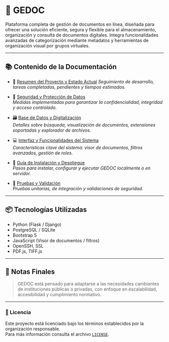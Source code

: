# 📁 GEDOC

Plataforma completa de gestión de documentos en línea, diseñada para ofrecer una solución eficiente, segura y flexible para el almacenamiento, organización y consulta de documentos digitales. Integra funcionalidades avanzadas de categorización mediante metadatos y herramientas de organización visual por grupos virtuales.

---

## 📚 Contenido de la Documentación

- 📌 [Resumen del Proyecto y Estado Actual](https://github.com/IamHitori/GEDOC/tree/main/Actualizaciones)
  _Seguimiento de desarrollo, tareas completadas, pendientes y tiempos estimados._

- 🔐 [Seguridad y Protección de Datos](docs/seguridad.md)  
  _Medidas implementadas para garantizar la confidencialidad, integridad y acceso controlado._

- 🗃️ [Base de Datos y Digitalización](docs/base-datos.md)  
  _Detalles sobre búsqueda, visualización de documentos, extensiones soportadas y explorador de archivos._

- 💻 [Interfaz y Funcionalidades del Sistema](docs/software.md)  
  _Características clave del sistema: visor de documentos, filtros avanzados, gestión de roles._

- 🚀 [Guía de Instalación y Despliegue](docs/instalacion.md)  
  _Pasos para instalar, configurar y ejecutar GEDOC localmente o en servidor._

- 🧪 [Pruebas y Validación](docs/pruebas.md)  
  _Pruebas unitarias, de integración y validaciones de seguridad._

---

## 📦 Tecnologías Utilizadas

- Python (Flask / Django)
- PostgreSQL / SQLite
- Bootstrap 5
- JavaScript (Visor de documentos / filtros)
- OpenSSH, SSL
- PDF.js, TIFF.js

---

## 📝 Notas Finales

> GEDOC está pensado para adaptarse a las necesidades cambiantes de instituciones públicas o privadas, con enfoque en escalabilidad, accesibilidad y cumplimiento normativo.

---

### 📌 Licencia

Este proyecto está licenciado bajo los términos establecidos por la organización responsable.  
Para más información consulta el archivo [`LICENSE`](LICENSE).

